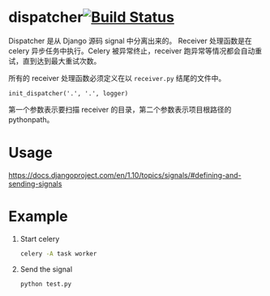 # dispatcher[![Build Status](https://travis-ci.org/xiachufang/dispatcher.svg?branch=master)](https://travis-ci.org/xiachufang/dispatcher)
Dispatcher 是从 Django 源码 signal 中分离出来的。 Receiver 处理函数是在 celery 异步任务中执行。Celery 被异常终止，receiver 跑异常等情况都会自动重试，直到达到最大重试次数。

所有的 receiver 处理函数必须定义在以 `receiver.py` 结尾的文件中。

```
init_dispatcher('.', '.', logger)
```

第一个参数表示要扫描 receiver 的目录，第二个参数表示项目根路径的 pythonpath。

# Usage
https://docs.djangoproject.com/en/1.10/topics/signals/#defining-and-sending-signals

# Example
1. Start celery
    
    ```bash
    celery -A task worker
    ```

2. Send the signal

    ```bash
    python test.py
    ```

